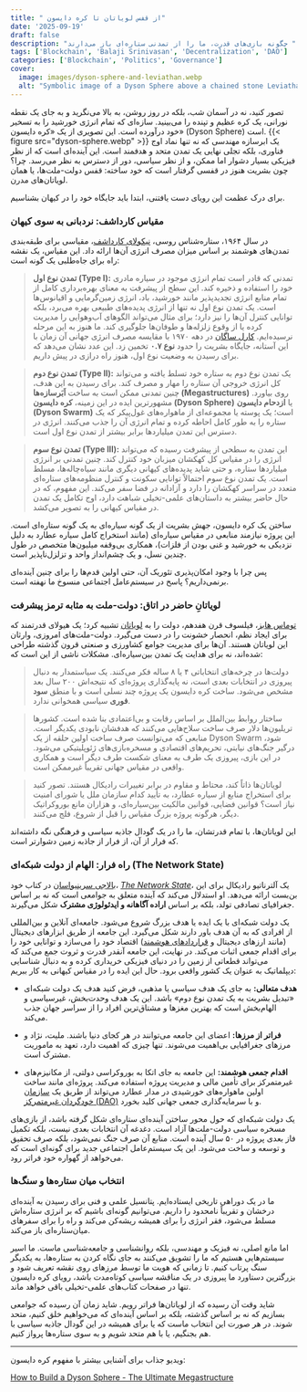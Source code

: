 ```yaml
---
title: " از قفس لویاتان تا کره دایسون"
date: '2025-09-19'
draft: false
description: "چگونه بازی‌های قدرت، ما را از تمدنی ستاره‌ای باز می‌دارند "
tags: ['Blockchain', 'Balaji Srinivasan', 'Decentralization', 'DAO']
categories: ['Blockchain', 'Politics', 'Governance']
cover:
  image: images/dyson-sphere-and-leviathan.webp
  alt: "Symbolic image of a Dyson Sphere above a chained stone Leviathan"
---
```

تصور کنید، نه در آسمان شب، بلکه در روز روشن، به بالا می‌نگرید و به جای یک نقطه نورانی، یک کره عظیم و تپنده را می‌بینید. سازه‌ای که تمام انرژی خورشید را به تسخیر خود درآورده است. این تصویری از یک «کره دایسون» (Dyson Sphere) است.
{{< figure src="dyson-sphere.webp" >}}
یک ابرسازه مهندسی که نه تنها نماد اوج فناوری، بلکه تجلی نهایی یک تمدن متحد و هدفمند است. این آینده‌ای است که از نظر فیزیکی بسیار دشوار اما ممکن، و از نظر سیاسی، دور از دسترس به نظر می‌رسد. چرا؟ چون بشریت هنوز در قفسی گرفتار است که خود ساخته: قفس دولت-ملت‌ها، یا همان لویاتان‌های مدرن.

برای درک عظمت این رویای دست یافتنی، ابتدا باید جایگاه خود را در کیهان بشناسیم.

### **مقیاس کارداشف: نردبانی به سوی کیهان**

در سال ۱۹۶۴، ستاره‌شناس روسی، [نیکولای کارداشف](https://kardashev.fandom.com/wiki/Nikolai_Kardashev)، مقیاسی برای طبقه‌بندی تمدن‌های هوشمند بر اساس میزان مصرف انرژی آن‌ها ارائه داد. این مقیاس، یک نقشه راه برای جاه‌طلبی یک گونه است:

> **تمدن نوع اول (Type I):** تمدنی که قادر است تمام انرژی موجود در سیاره مادری خود را استفاده و ذخیره کند. این سطح از پیشرفت به معنای بهره‌برداری کامل از تمام منابع انرژی تجدیدپذیر مانند خورشید، باد، انرژی زمین‌گرمایی و اقیانوس‌ها است. یک تمدن نوع اول نه تنها از انرژی پدیده‌های طبیعی بهره می‌برد، بلکه توانایی کنترل آن‌ها را نیز دارد؛ برای مثال می‌تواند الگوهای آب‌وهوایی را مدیریت کرده یا از وقوع زلزله‌ها و طوفان‌ها جلوگیری کند. ما هنوز به این مرحله نرسیده‌ایم. [کارل ساگان](https://www.britannica.com/biography/Carl-Sagan) در دهه ۱۹۷۰ با مقایسه مصرف انرژی جهانی آن زمان با این آستانه، جایگاه بشریت را حدود **نوع ۰.۷** تخمین زد. این عدد نشان می‌دهد که برای رسیدن به وضعیت نوع اول، هنوز راه درازی در پیش داریم.

> **تمدن نوع دوم (Type II):** یک تمدن نوع دوم به ستاره خود تسلط یافته و می‌تواند کل انرژی خروجی آن ستاره را مهار و مصرف کند. برای رسیدن به این هدف، چنین تمدنی ممکن است به ساخت **اَبَرسازه‌ها (Megastructures)** روی بیاورد. مشهورترین ایده در این زمینه، **کره دایسون (Dyson Sphere)** یا **ازدحام دایسون (Dyson Swarm)** است؛ یک پوسته یا مجموعه‌ای از ماهواره‌های غول‌پیکر که یک ستاره را به طور کامل احاطه کرده و تمام انرژی آن را جذب می‌کنند. انرژی در دسترس این تمدن میلیاردها برابر بیشتر از تمدن نوع اول است.

> **تمدن نوع سوم (Type III):** این تمدن به سطحی از پیشرفت رسیده که می‌تواند انرژی را در مقیاس کل کهکشان میزبان خود کنترل کند. چنین تمدنی بر انرژی میلیاردها ستاره، و حتی شاید پدیده‌های کیهانی دیگری مانند سیاه‌چاله‌ها، مسلط است. یک تمدن نوع سوم احتمالاً توانایی سکونت و کنترل منظومه‌های ستاره‌ای متعدد در سراسر کهکشان را دارد و آزادانه در فضا سفر می‌کند. این مفهوم، که در حال حاضر بیشتر به داستان‌های علمی-تخیلی شباهت دارد، اوج تکامل یک تمدن در مقیاس کیهانی را به تصویر می‌کشد.

ساختن یک کره دایسون، جهش بشریت از یک گونه سیاره‌ای به یک گونه ستاره‌ای است. این پروژه نیازمند منابعی در مقیاس سیاره‌ای (مانند استخراج کامل سیاره عطارد به دلیل نزدیکی به خورشید و غنی بودن از فلزات)، همکاری بی‌وقفه میلیون‌ها متخصص در طول چندین نسل، و یک چشم‌انداز واحد و تزلزل‌ناپذیر است.

پس چرا با وجود امکان‌پذیری تئوریک آن، حتی اولین قدم‌ها را برای چنین آینده‌ای برنمی‌داریم؟ پاسخ در سیستم‌عامل اجتماعی منسوخ ما نهفته است.

### **لویاتانِ حاضر در اتاق: دولت-ملت به مثابه ترمز پیشرفت**

[توماس هابز](https://www.britannica.com/biography/Thomas-Hobbes)، فیلسوف قرن هفدهم، دولت را به [لویاتان](https://www.britannica.com/topic/Leviathan-Middle-Eastern-mythology) تشبیه کرد؛ یک هیولای قدرتمند که برای ایجاد نظم، انحصار خشونت را در دست می‌گیرد. دولت-ملت‌های امروزی، وارثان این لویاتان هستند. آن‌ها برای مدیریت جوامع کشاورزی و صنعتی قرون گذشته طراحی شده‌اند، نه برای هدایت یک تمدن بین‌سیاره‌ای. مشکلات ناشی از این است که:

> دولت‌ها در چرخه‌های انتخاباتی ۴ یا ۸ ساله فکر می‌کنند. یک سیاستمدار به دنبال پیروزی در انتخابات بعدی است، نه پایه‌گذاری پروژه‌ای که نتیجه‌اش ۲۰۰ سال بعد مشخص می‌شود. ساخت کره دایسون یک پروژه چند نسلی است و با منطق **سود فوری** سیاسی همخوانی ندارد.

> ساختار روابط بین‌الملل بر اساس رقابت و بی‌اعتمادی بنا شده است. کشورها تریلیون‌ها دلار صرف ساخت سلاح‌هایی می‌کنند که هدفشان نابودی یکدیگر است. منابعی که می‌توانست صرف ساخت اولین حلقه از یک Dyson Swarm شود، درگیر جنگ‌های نیابتی، تحریم‌های اقتصادی و مسخره‌بازی‌های ژئوپلیتیکی می‌شود. در این بازی، پیروزی یک طرف به معنای شکست طرف دیگر است و همکاری واقعی در مقیاس جهانی تقریباً غیرممکن است.

> لویاتان‌ها ذاتاً کند، محتاط و مقاوم در برابر تغییرات رادیکال هستند. تصور کنید برای استخراج منابع از سیاره عطارد، به تأیید کدام سازمان ملل یا شورای امنیت نیاز است؟ قوانین فضایی، قوانین مالکیت بین‌سیاره‌ای، و هزاران مانع بوروکراتیک دیگر، هرگونه پروژه بزرگ مقیاس را قبل از شروع، فلج می‌کنند.

این لویاتان‌ها، با تمام قدرتشان، ما را در یک گودال جاذبه سیاسی و فرهنگی نگه داشته‌اند که فرار از آن، از فرار از جاذبه زمین دشوارتر است.

### **راه فرار: الهام از دولت شبکه‌ای (The Network State)**

[بالاجی سرینیواسان](https://balajis.com/about) در کتاب خود، [_The Network State_](https://thenetworkstate.com/)، یک آلترناتیو رادیکال برای این بن‌بست ارائه می‌دهد. او استدلال می‌کند که آینده متعلق به جوامعی است که نه بر اساس جغرافیای تصادفی تولد، بلکه بر اساس **اراده آگاهانه و ایدئولوژی مشترک** شکل می‌گیرند.

یک دولت شبکه‌ای با یک ایده یا هدف بزرگ شروع می‌شود. جامعه‌ای آنلاین و بین‌المللی از افرادی که به آن هدف باور دارند شکل می‌گیرد. این جامعه از طریق ابزارهای دیجیتال (مانند ارزهای دیجیتال و [قراردادهای هوشمند](https://www.coinbase.com/en-it/learn/crypto-basics/what-is-a-smart-contract)) اقتصاد خود را می‌سازد و توانایی خود را برای اقدام جمعی اثبات می‌کند. در نهایت، این جامعه آنقدر قدرت و ثروت جمع می‌کند که می‌تواند قطعاتی از زمین را در دنیای فیزیکی خریداری کرده و به دنبال شناسایی دیپلماتیک به عنوان یک کشور واقعی برود.
حال این ایده را در مقیاس کیهانی به کار ببریم:

- **هدف متعالی:** به جای یک هدف سیاسی یا مذهبی، فرض کنید هدف یک دولت شبکه‌ای «تبدیل بشریت به یک تمدن نوع دوم» باشد. این یک هدف وحدت‌بخش، غیرسیاسی و الهام‌بخش است که بهترین مغزها و مشتاق‌ترین افراد را از سراسر جهان جذب می‌کند.

- **فراتر از مرزها:** اعضای این جامعه می‌توانند در هر کجای دنیا باشند. ملیت، نژاد و مرزهای جغرافیایی بی‌اهمیت می‌شوند. تنها چیزی که اهمیت دارد، تعهد به ماموریت مشترک است.

- **اقدام جمعی هوشمند:** این جامعه به جای اتکا به بوروکراسی دولتی، از مکانیزم‌های غیرمتمرکز برای تأمین مالی و مدیریت پروژه استفاده می‌کند. پروژه‌ای مانند ساخت اولین ماهواره‌های خورشیدی در مدار عطارد می‌تواند از طریق یک [سازمان خودگردان غیرمتمرکز (DAO)](https://www.investopedia.com/tech/what-dao/) و با سرمایه‌گذاری جمعی جهانی کلید بخورد.

یک دولت شبکه‌ای که حول محور ساختن آینده‌ای ستاره‌ای شکل گرفته باشد، از بازی‌های مسخره سیاسی دولت-ملت‌ها آزاد است. دغدغه آن انتخابات بعدی نیست، بلکه تکمیل فاز بعدی پروژه در ۵۰ سال آینده است. منابع آن صرف جنگ نمی‌شود، بلکه صرف تحقیق و توسعه و ساخت می‌شود. این یک سیستم‌عامل اجتماعی جدید برای گونه‌ای است که می‌خواهد از گهواره خود فراتر رود.

### انتخاب میان ستاره‌ها و سنگ‌ها

ما در یک دوراهی تاریخی ایستاده‌ایم. پتانسیل علمی و فنی برای رسیدن به آینده‌ای درخشان و تقریباً نامحدود را داریم. می‌توانیم گونه‌ای باشیم که بر انرژی ستاره‌اش مسلط می‌شود، فقر انرژی را برای همیشه ریشه‌کن می‌کند و راه را برای سفرهای میان‌ستاره‌ای باز می‌کند.

اما مانع اصلی، نه فیزیک و مهندسی، بلکه روانشناسی و جامعه‌شناسی ماست. ما اسیر سیستم‌هایی هستیم که ما را تشویق می‌کنند به جای نگاه کردن به ستاره‌ها، به یکدیگر سنگ پرتاب کنیم. تا زمانی که هویت ما توسط مرزهای روی نقشه تعریف شود و بزرگترین دستاورد ما پیروزی در یک مناقشه سیاسی کوتاه‌مدت باشد، رویای کره دایسون تنها در صفحات کتاب‌های علمی-تخیلی باقی خواهد ماند.

شاید وقت آن رسیده که از لویاتان‌ها فراتر رویم. شاید زمان آن رسیده که جوامعی بسازیم که نه بر اساس گذشته، بلکه بر اساس آینده‌ای که می‌خواهیم خلق کنیم، متحد شوند.
در هر صورت این انتخاب ماست که یا برای همیشه در این گودال جاذبه سیاسی با هم بجنگیم، یا با هم متحد شویم و به سوی ستاره‌ها پرواز کنیم.

---

ویدیو جذاب برای آشنایی بیشتر با مفهوم کره دایسون:

[ How to Build a Dyson Sphere - The Ultimate Megastructure ](https://youtu.be/pP44EPBMb8A?si=G0wBIS67XTjUhgNB)
